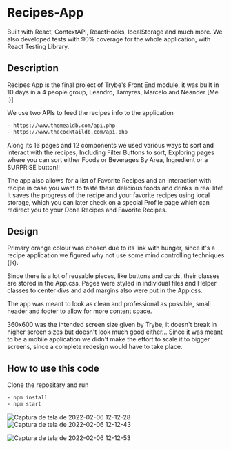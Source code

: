 # Recipes-App
Built with React, ContextAPI, ReactHooks, localStorage and much more.
We also developed tests with 90% coverage for the whole application, with React Testing Library.

## Description
Recipes App is the final project of Trybe's Front End module, it was built in 10 days in a 4 people group, Leandro, Tamyres, Marcelo and Neander [Me :)]

We use two APIs to feed the recipes info to the application
```bash
- https://www.themealdb.com/api.php
- https://www.thecocktaildb.com/api.php
```

Along its 16 pages and 12 components we used various ways to sort and interact with the recipes, Including Filter Buttons to sort, Exploring pages where you can sort either Foods or Beverages By Area, Ingredient or a SURPRISE button!!

The app also allows for a list of Favorite Recipes and an interaction with recipe in case you want to taste these delicious foods and drinks in real life! It saves the progress of the recipe and your favorite recipes using local storage, which you can later check on a special Profile page which can redirect you to your Done Recipes and Favorite Recipes.

## Design

Primary orange colour was chosen due to its link with hunger, since it's a recipe application we figured why not use some mind controlling techniques (jk). 

Since there is a lot of reusable pieces, like buttons and cards, their classes are stored in the App.css, Pages were styled in individual files and Helper classes to center divs and add margins also were put in the App.css.

The app was meant to look as clean and professional as possible, small header and footer to allow for more content space. 

360x600 was the intended screen size given by Trybe, it doesn't break in higher screen sizes but doesn't look much good either... Since it was meant to be a mobile application we didn't make the effort to scale it to bigger screens, since a complete redesign would have to take place.

## How to use this code
Clone the repositary and run

```bash
- npm install
- npm start
```
![Captura de tela de 2022-02-06 12-12-28](https://user-images.githubusercontent.com/87549369/152687529-e45b5c59-09ca-4c9c-a883-48b1ef1969fe.png)
![Captura de tela de 2022-02-06 12-12-43](https://user-images.githubusercontent.com/87549369/152687531-41bbba71-c456-4953-a70b-4632b8a00ae1.png)

![Captura de tela de 2022-02-06 12-12-53](https://user-images.githubusercontent.com/87549369/152687536-c592206b-13fd-40d1-abaa-5789e09a2942.png)

